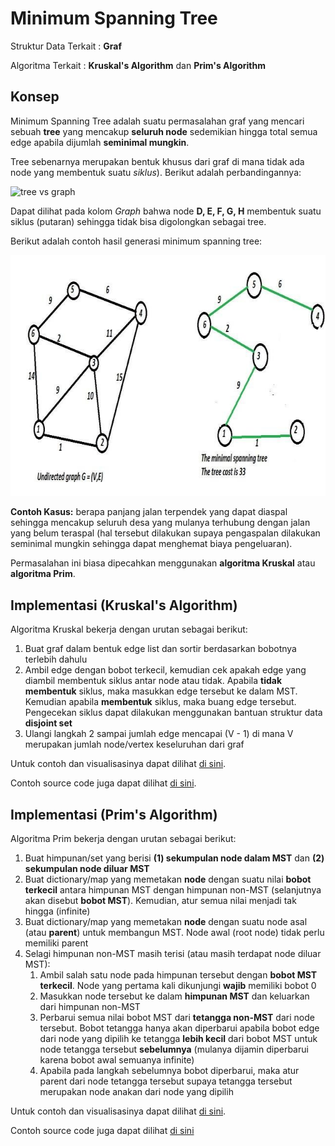 # Minimum Spanning Tree

Struktur Data Terkait : **Graf**

Algoritma Terkait : **Kruskal's Algorithm** dan **Prim's Algorithm**

## Konsep

Minimum Spanning Tree adalah suatu permasalahan graf yang mencari sebuah **tree** yang mencakup **seluruh node** sedemikian hingga total semua edge apabila dijumlah **seminimal mungkin**.

Tree sebenarnya merupakan bentuk khusus dari graf di mana tidak ada node yang membentuk suatu *siklus*). Berikut adalah perbandingannya:

![tree vs graph](https://techdifferences.com/wp-content/uploads/2018/03/Untitled-1.jpg)

Dapat dilihat pada kolom *Graph* bahwa node **D, E, F, G, H** membentuk suatu siklus (putaran) sehingga tidak bisa digolongkan sebagai tree.

Berikut adalah contoh hasil generasi minimum spanning tree:

![contoh MST](Bab10-AlgoritmaLanjut/img/mst.png)

**Contoh Kasus:** berapa panjang jalan terpendek yang dapat diaspal sehingga mencakup seluruh desa yang mulanya terhubung dengan jalan yang belum teraspal (hal tersebut dilakukan supaya pengaspalan dilakukan seminimal mungkin sehingga dapat menghemat biaya pengeluaran).

Permasalahan ini biasa dipecahkan menggunakan **algoritma Kruskal** atau **algoritma Prim**.

## Implementasi (Kruskal's Algorithm)

Algoritma Kruskal bekerja dengan urutan sebagai berikut:

1. Buat graf dalam bentuk edge list dan sortir berdasarkan bobotnya terlebih dahulu
2. Ambil edge dengan bobot terkecil, kemudian cek apakah edge yang diambil membentuk siklus antar node atau tidak. Apabila **tidak membentuk** siklus, maka masukkan edge tersebut ke dalam MST. Kemudian apabila **membentuk** siklus, maka buang edge tersebut. Pengecekan siklus dapat dilakukan menggunakan bantuan struktur data **disjoint set**
3. Ulangi langkah 2 sampai jumlah edge mencapai (V - 1) di mana V merupakan jumlah node/vertex keseluruhan dari graf

Untuk contoh dan visualisasinya dapat dilihat [di sini](https://www.geeksforgeeks.org/kruskals-minimum-spanning-tree-algorithm-greedy-algo-2/).

Contoh source code juga dapat dilihat [di sini](./mst_kruskal.java).

## Implementasi (Prim's Algorithm)

Algoritma Prim bekerja dengan urutan sebagai berikut:

1. Buat himpunan/set yang berisi **(1) sekumpulan node dalam MST** dan **(2) sekumpulan node diluar MST**
2. Buat dictionary/map yang memetakan **node** dengan suatu nilai **bobot terkecil** antara himpunan MST dengan himpunan non-MST (selanjutnya akan disebut **bobot MST**). Kemudian, atur semua nilai menjadi tak hingga (infinite)
3. Buat dictionary/map yang memetakan **node** dengan suatu node asal (atau **parent**) untuk membangun MST. Node awal (root node) tidak perlu memiliki parent
4. Selagi himpunan non-MST masih terisi (atau masih terdapat node diluar MST):
    1. Ambil salah satu node pada himpunan tersebut dengan **bobot MST terkecil**. Node yang pertama kali dikunjungi **wajib** memiliki bobot 0
    2. Masukkan node tersebut ke dalam **himpunan MST** dan keluarkan dari himpunan non-MST
    3. Perbarui semua nilai bobot MST dari **tetangga non-MST** dari node tersebut. Bobot tetangga hanya akan diperbarui apabila bobot edge dari node yang dipilih ke tetangga **lebih kecil** dari bobot MST untuk node tetangga tersebut **sebelumnya** (mulanya dijamin diperbarui karena bobot awal semuanya infinite)
    4. Apabila pada langkah sebelumnya bobot diperbarui, maka atur parent dari node tetangga tersebut supaya tetangga tersebut merupakan node anakan dari node yang dipilih

Untuk contoh dan visualisasinya dapat dilihat [di sini](https://www.geeksforgeeks.org/prims-minimum-spanning-tree-mst-greedy-algo-5/).

Contoh source code juga dapat dilihat [di sini](./2-mst-prim.cpp)
